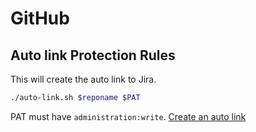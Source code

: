 # GitHub

## Auto link Protection Rules

This will create the auto link to Jira.

```sh
./auto-link.sh $reponame $PAT
```

PAT must have `administration:write`. [Create an auto link](https://docs.github.com/en/rest/repos/autolinks?apiVersion=2022-11-28#create-an-autolink-for-a-repository)
